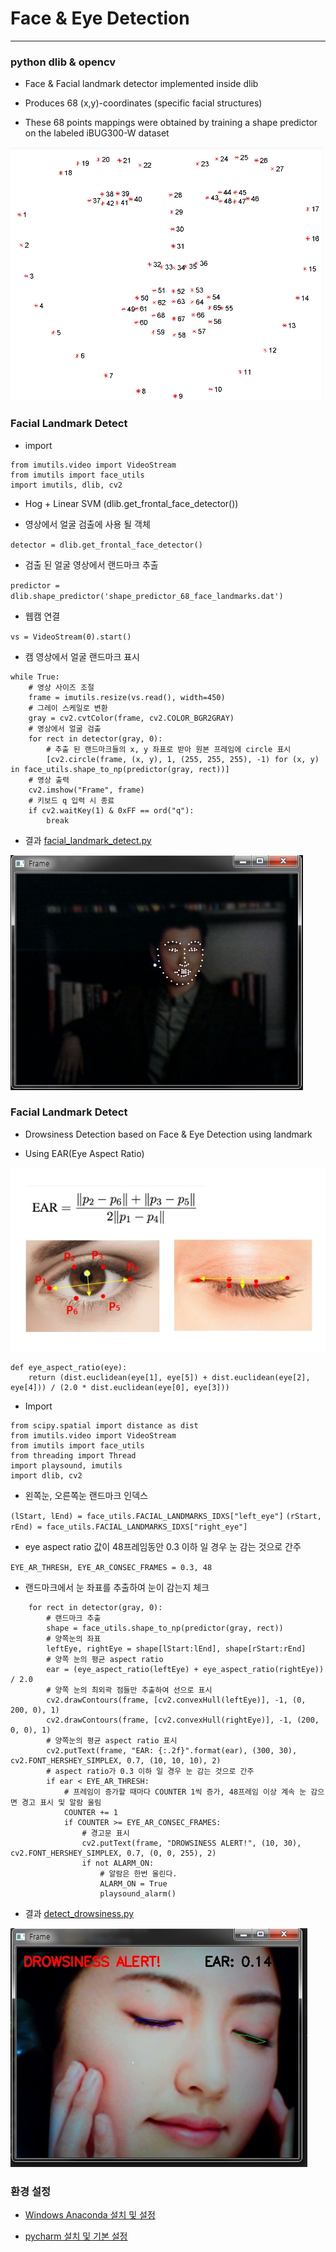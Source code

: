 # Face & Eye Detection

---

###  python dlib & opencv

- Face & Facial landmark detector implemented inside dlib

- Produces 68 (x,y)-coordinates (specific facial structures)

- These 68 points mappings were obtained by training a shape predictor on the labeled iBUG300-W dataset

![](/image/facial68.png)

### Facial Landmark Detect

- import

```
from imutils.video import VideoStream
from imutils import face_utils
import imutils, dlib, cv2
```

- Hog + Linear SVM (dlib.get_frontal_face_detector())

 - 영상에서 얼굴 검출에 사용 될 객체

 `detector = dlib.get_frontal_face_detector()`

 - 검출 된 얼굴 영상에서 랜드마크 추출

`predictor = dlib.shape_predictor('shape_predictor_68_face_landmarks.dat')`
- 웹캠 연결

 `vs = VideoStream(0).start()`

- 캠 영상에서 얼굴 랜드마크 표시

```
while True:
    # 영상 사이즈 조절
    frame = imutils.resize(vs.read(), width=450)
    # 그레이 스케일로 변환
    gray = cv2.cvtColor(frame, cv2.COLOR_BGR2GRAY)
    # 영상에서 얼굴 검출
    for rect in detector(gray, 0):
        # 추출 된 랜드마크들의 x, y 좌표로 받아 원본 프레임에 circle 표시
        [cv2.circle(frame, (x, y), 1, (255, 255, 255), -1) for (x, y) in face_utils.shape_to_np(predictor(gray, rect))]
    # 영상 출력
    cv2.imshow("Frame", frame)
    # 키보드 q 입력 시 종료
    if cv2.waitKey(1) & 0xFF == ord("q"):
        break
```

- 결과 [facial_landmark_detect.py](/facial_landmark_detect.py)

![](/image/landmark.jpg)

### Facial Landmark Detect

- Drowsiness Detection based on Face & Eye Detection using landmark

 - Using EAR(Eye Aspect Ratio)
 
![](/image/ear.jpg)

```
def eye_aspect_ratio(eye):
    return (dist.euclidean(eye[1], eye[5]) + dist.euclidean(eye[2], eye[4])) / (2.0 * dist.euclidean(eye[0], eye[3]))
```

- Import

```
from scipy.spatial import distance as dist
from imutils.video import VideoStream
from imutils import face_utils
from threading import Thread
import playsound, imutils
import dlib, cv2
```

- 왼쪽눈, 오른쪽눈 랜드마크 인덱스

`(lStart, lEnd) = face_utils.FACIAL_LANDMARKS_IDXS["left_eye"]`
`(rStart, rEnd) = face_utils.FACIAL_LANDMARKS_IDXS["right_eye"]
`
- eye aspect ratio 값이 48프레임동안 0.3 이하 일 경우 눈 감는 것으로 간주

`EYE_AR_THRESH, EYE_AR_CONSEC_FRAMES = 0.3, 48`

- 랜드마크에서 눈 좌표를 추출하여 눈이 감는지 체크

```
    for rect in detector(gray, 0):
        # 랜드마크 추출
        shape = face_utils.shape_to_np(predictor(gray, rect))
        # 양쪽눈의 좌표
        leftEye, rightEye = shape[lStart:lEnd], shape[rStart:rEnd]
        # 양쪽 눈의 평균 aspect ratio
        ear = (eye_aspect_ratio(leftEye) + eye_aspect_ratio(rightEye)) / 2.0
        # 양쪽 눈의 최외곽 점들만 추출하여 선으로 표시
        cv2.drawContours(frame, [cv2.convexHull(leftEye)], -1, (0, 200, 0), 1)
        cv2.drawContours(frame, [cv2.convexHull(rightEye)], -1, (200, 0, 0), 1)
        # 양쪽눈의 평균 aspect ratio 표시
        cv2.putText(frame, "EAR: {:.2f}".format(ear), (300, 30), cv2.FONT_HERSHEY_SIMPLEX, 0.7, (10, 10, 10), 2)
        # aspect ratio가 0.3 이하 일 경우 눈 감는 것으로 간주
        if ear < EYE_AR_THRESH:
            # 프레임이 증가할 때마다 COUNTER 1씩 증가, 48프레임 이상 계속 눈 감으면 경고 표시 및 알람 울림
            COUNTER += 1
            if COUNTER >= EYE_AR_CONSEC_FRAMES:
                # 경고문 표시
                cv2.putText(frame, "DROWSINESS ALERT!", (10, 30), cv2.FONT_HERSHEY_SIMPLEX, 0.7, (0, 0, 255), 2)
                if not ALARM_ON:
                    # 알람은 한번 울린다.
                    ALARM_ON = True
                    playsound_alarm()
```

- 결과 [detect_drowsiness.py](/detect_drowsiness.py)

![](/image/drowsiness.jpg)

### 환경 설정

- [Windows Anaconda 설치 및 설정](/env.md)

- [pycharm 설치 및 기본 설정](/pycharm.md)

